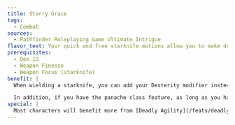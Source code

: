 ```yaml
---
title: Starry Grace
tags:
  - Combat
sources:
  - Pathfinder Roleplaying Game Ultimate Intrigue
flavor_text: Your quick and free starknife motions allow you to make deadly dexterous attacks.
prerequisites:
  - Dex 13
  - Weapon Finesse
  - Weapon Focus (starknife)
benefit: |
  When wielding a starknife, you can add your Dexterity modifier instead of your Strength modifier to that weapon's damage. The starknife must be one appropriate for your size. You do not gain this benefit while fighting with two weapons or using flurry of blows, or any time another hand is otherwise occupied.

  In addition, if you have the panache class feature, as long as you have at least 1 panache point, you gain a +5 bonus to your movement speed on your move action after taking an attack action with a starknife or on your Spring Attack or charge with a starknife.
special: |
  Most characters will benefit more from [Deadly Agility](/feats/deadly-agility/) than from this feat.
---
```


